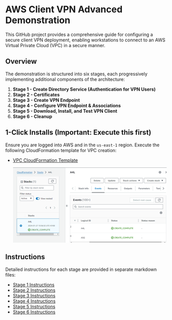 # AWS Client VPN Advanced Demonstration

This GitHub project provides a comprehensive guide for configuring a secure client VPN deployment, enabling workstations to connect to an AWS Virtual Private Cloud (VPC) in a secure manner.

## Overview

The demonstration is structured into six stages, each progressively implementing additional components of the architecture:

1. **Stage 1 - Create Directory Service (Authentication for VPN Users)**
2. **Stage 2 - Certificates**
3. **Stage 3 - Create VPN Endpoint**
4. **Stage 4 - Configure VPN Endpoint & Associations**
5. **Stage 5 - Download, Install, and Test VPN Client**
6. **Stage 6 - Cleanup**

## 1-Click Installs (Important: Execute this first)

Ensure you are logged into AWS and in the `us-east-1` region. Execute the following CloudFormation template for VPC creation:

- [VPC CloudFormation Template](https://console.aws.amazon.com/cloudformation/home?region=us-east-1#/stacks/quickcreate?templateURL=https://techidence.s3.amazonaws.com/aws_projects/A4LVPC.yaml&stackName=A4L)

	![Untitled](images/Untitled.png)

## Instructions

Detailed instructions for each stage are provided in separate markdown files:

- [Stage 1 Instructions](https://github.com/Gbengard/aws-client-vpn/blob/main/stage1.md)
- [Stage 2 Instructions](https://github.com/Gbengard/aws-client-vpn/blob/main/stage2.md)
- [Stage 3 Instructions](https://github.com/Gbengard/aws-client-vpn/blob/main/stage3.md)
- [Stage 4 Instructions](https://github.com/Gbengard/aws-client-vpn/blob/main/stage4.md)
- [Stage 5 Instructions](https://github.com/Gbengard/aws-client-vpn/blob/main/stage5.md)
- [Stage 6 Instructions](https://github.com/Gbengard/aws-client-vpn/blob/main/stage6.md)
